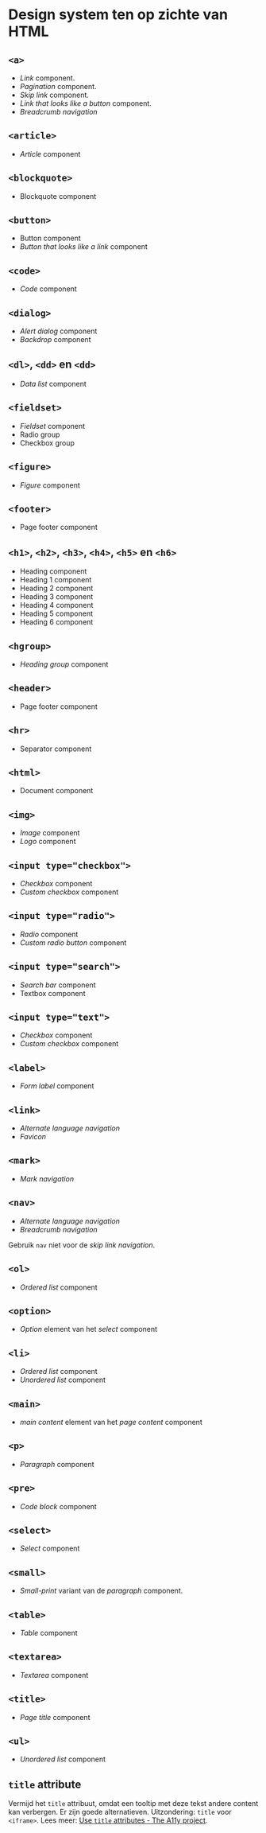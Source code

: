 <!-- @license CC0-1.0 -->

# Design system ten op zichte van HTML

## `<a>`

- _Link_ component.
- _Pagination_ component.
- _Skip link_ component.
- _Link that looks like a button_ component.
- _Breadcrumb navigation_

## `<article>`

- _Article_ component

## `<blockquote>`

- Blockquote component

## `<button>`

- Button component
- _Button that looks like a link_ component

## `<code>`

- _Code_ component

## `<dialog>`

- _Alert dialog_ component
- _Backdrop_ component

## `<dl>`, `<dd>` en `<dd>`

- _Data list_ component

## `<fieldset>`

- _Fieldset_ component
- Radio group
- Checkbox group

## `<figure>`

- _Figure_ component

## `<footer>`

- Page footer component

## `<h1>`, `<h2>`, `<h3>`, `<h4>`, `<h5>` en `<h6>`

- Heading component
- Heading 1 component
- Heading 2 component
- Heading 3 component
- Heading 4 component
- Heading 5 component
- Heading 6 component

## `<hgroup>`

- _Heading group_ component

## `<header>`

- Page footer component

## `<hr>`

- Separator component

## `<html>`

- Document component

## `<img>`

- _Image_ component
- _Logo_ component

## `<input type="checkbox">`

- _Checkbox_ component
- _Custom checkbox_ component

## `<input type="radio">`

- _Radio_ component
- _Custom radio button_ component

## `<input type="search">`

- _Search bar_ component
- Textbox component

## `<input type="text">`

- _Checkbox_ component
- _Custom checkbox_ component

## `<label>`

- _Form label_ component

## `<link>`

- _Alternate language navigation_
- _Favicon_

## `<mark>`

- _Mark navigation_

## `<nav>`

- _Alternate language navigation_
- _Breadcrumb navigation_

Gebruik `nav` niet voor de _skip link navigation_.

## `<ol>`

- _Ordered list_ component

## `<option>`

- _Option_ element van het _select_ component

## `<li>`

- _Ordered list_ component
- _Unordered list_ component

## `<main>`

- _main content_ element van het _page content_ component

## `<p>`

- _Paragraph_ component

## `<pre>`

- _Code block_ component

## `<select>`

- _Select_ component

## `<small>`

- _Small-print_ variant van de _paragraph_ component.

## `<table>`

- _Table_ component

## `<textarea>`

- _Textarea_ component

## `<title>`

- _Page title_ component

## `<ul>`

- _Unordered list_ component

## `title` attribute

Vermijd het `title` attribuut, omdat een tooltip met deze tekst andere content kan verbergen. Er zijn goede alternatieven. Uitzondering: `title` voor `<iframe>`. Lees meer: [Use `title` attributes - The A11y project](https://www.a11yproject.com/posts/title-attributes/).
